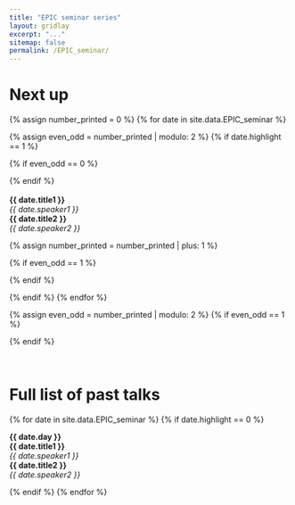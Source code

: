 ```yaml
---
title: "EPIC seminar series"
layout: gridlay
excerpt: "..."
sitemap: false
permalink: /EPIC_seminar/
---
```


# Next up

{% assign number_printed = 0 %}
{% for date in site.data.EPIC_seminar %}

{% assign even_odd = number_printed | modulo: 2 %}
{% if date.highlight == 1 %}

{% if even_odd == 0 %}
<div class="row">
{% endif %}

<div class="col-sm-6 clearfix">
 <div class="well">
  <meta charset="utf-8"> 
  <b><i{{ date.day }}</i></b><br />
  <b>{{ date.title1 }}</b><br />
  <em>{{ date.speaker1 }}</em><br />
  <b>{{ date.title2 }}</b><br />
  <em>{{ date.speaker2 }}</em><br />
  </div>
</div>

{% assign number_printed = number_printed | plus: 1 %}

{% if even_odd == 1 %}
</div>
{% endif %}

{% endif %}
{% endfor %}

{% assign even_odd = number_printed | modulo: 2 %}
{% if even_odd == 1 %}
</div>
{% endif %}

<p> &nbsp; </p>

# Full list of past talks

{% for date in site.data.EPIC_seminar %}
{% if date.highlight == 0 %}

  <b>{{ date.day }} </b> <br />
  <b>{{ date.title1 }} </b> <br />
  <em>{{ date.speaker1 }} </em> <br />
  <b>{{ date.title2 }} </b> <br />
  <em>{{ date.speaker2 }} </em><br />

{% endif %}
{% endfor %}
